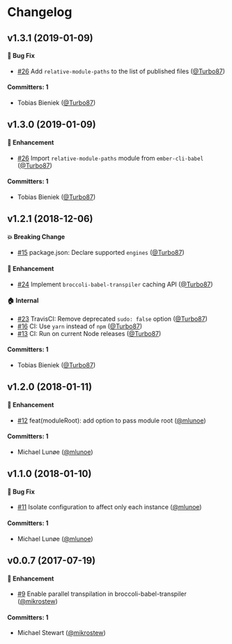 # Changelog

## v1.3.1 (2019-01-09)

#### :bug: Bug Fix
* [#26](https://github.com/ember-cli/amd-name-resolver/commit/92f7136) Add `relative-module-paths` to the list of published files ([@Turbo87](https://github.com/Turbo87))

#### Committers: 1
- Tobias Bieniek ([@Turbo87](https://github.com/Turbo87))


## v1.3.0 (2019-01-09)

#### :rocket: Enhancement
* [#26](https://github.com/ember-cli/amd-name-resolver/pull/26) Import `relative-module-paths` module from `ember-cli-babel` ([@Turbo87](https://github.com/Turbo87))

#### Committers: 1
- Tobias Bieniek ([@Turbo87](https://github.com/Turbo87))


## v1.2.1 (2018-12-06)

#### :boom: Breaking Change
* [#15](https://github.com/ember-cli/amd-name-resolver/pull/15) package.json: Declare supported `engines` ([@Turbo87](https://github.com/Turbo87))

#### :rocket: Enhancement
* [#24](https://github.com/ember-cli/amd-name-resolver/pull/24) Implement `broccoli-babel-transpiler` caching API ([@Turbo87](https://github.com/Turbo87))

#### :house: Internal
* [#23](https://github.com/ember-cli/amd-name-resolver/pull/23) TravisCI: Remove deprecated `sudo: false` option ([@Turbo87](https://github.com/Turbo87))
* [#16](https://github.com/ember-cli/amd-name-resolver/pull/16) CI: Use `yarn` instead of `npm` ([@Turbo87](https://github.com/Turbo87))
* [#13](https://github.com/ember-cli/amd-name-resolver/pull/13) CI: Run on current Node releases ([@Turbo87](https://github.com/Turbo87))

#### Committers: 1
- Tobias Bieniek ([@Turbo87](https://github.com/Turbo87))


## v1.2.0 (2018-01-11)

#### :rocket: Enhancement
* [#12](https://github.com/ember-cli/amd-name-resolver/pull/12) feat(moduleRoot): add option to pass module root ([@mlunoe](https://github.com/mlunoe))

#### Committers: 1
- Michael Lunøe ([@mlunoe](https://github.com/mlunoe))


## v1.1.0 (2018-01-10)

#### :bug: Bug Fix
* [#11](https://github.com/ember-cli/amd-name-resolver/pull/11) Isolate configuration to affect only each instance ([@mlunoe](https://github.com/mlunoe))

#### Committers: 1
- Michael Lunøe ([@mlunoe](https://github.com/mlunoe))


## v0.0.7 (2017-07-19)

#### :rocket: Enhancement
* [#9](https://github.com/ember-cli/amd-name-resolver/pull/9) Enable parallel transpilation in broccoli-babel-transpiler ([@mikrostew](https://github.com/mikrostew))

#### Committers: 1
- Michael Stewart ([@mikrostew](https://github.com/mikrostew))
